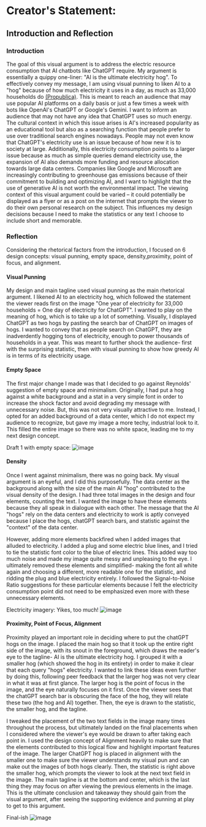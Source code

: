 # Creator's Statement:
## Introduction and Reflection
### Introduction
The goal of this visual argument is to address the electric resource consumption that AI chatbots like ChatGPT require. My argument is essentially a quippy one-liner: "AI is the ultimate electricity hog". To effectively convey my message, I am using visual punning to liken AI to a "hog" because of how much electricity it uses in a day, as much as 33,000 households do [(Propublica)](www.propublica.org/article/data-centers-power-usage-washington-virginia). This is meant to reach an audience that may use popular AI platforms on a daily basis or just a few times a week with bots like OpenAI's ChatGPT or Google's Gemini. I want to inform an audience that may not have any idea that ChatGPT uses so much energy. The cultural context in which this issue arises is AI's increased popularity as an educational tool but also as a searching function that people prefer to use over traditional search engines nowadays. People may not even know that ChatGPT's electricity use is an issue because of how new it is to society at large. Additionally, this electricity consumption points to a larger issue because as much as simple queries demand electricity use, the expansion of AI also demands more funding and resource allocation towards large data centers. Companies like Google and Microsoft are increasingly contributing to greenhouse gas emissions because of their commitment to building and optimizing AI, and I want to highlight that the use of generative AI is not worth the environmental impact. The viewing context of this visual argument could be varied – it could potentially be displayed as a flyer or as a post on the internet that prompts the viewer to do their own personal research on the subject. This influences my design decisions because I need to make the statistics or any text I choose to include short and memorable. 

### Reflection
Considering the rhetorical factors from the introduction, I focused on 6 design concepts: visual punning, empty space, density,proximity, point of focus, and alignment.

#### Visual Punning
My design and main tagline used visual punning as the main rhetorical argument. I likened AI to an electricity hog, which followed the statement the viewer reads first on the image "One year of electricity for 33,000 households = One day of electricity for ChatGPT". I wanted to play on the meaning of hog, which is to take up a lot of something. Visually, I displayed ChatGPT as two hogs by pasting the search bar of ChatGPT on images of hogs. I wanted to convey that as people search on ChatGPT, they are inadverdently hogging tons of electricity, enough to power thousands of households in a year. This was meant to further shock the audience- first with the surprising statistic, then with visual punning to show how greedy AI is in terms of its electricity usage. 

#### Empty Space
The first major change I made was that I decided to go against Reynolds' suggestion of empty space and minimalism. Originally, I had put a hog against a white background and a stat in a very simple font in order to increase the shock factor and avoid degrading my message with unnecessary noise. But, this was not very visually attractive to me. Instead, I opted for an added background of a data center, which I do not expect my audience to recognize, but gave my image a more techy, industrial look to it. This filled the entire image so there was no white space, leading me to my next design concept.

Draft 1 with empty space:
![image](https://i.imgur.com/MHBCguK.png)

#### Density
Once I went against minimalism, there was no going back. My visual argument is an eyeful, and I did this purposefully. The data center as the background along with the size of the main AI "hog" contributed to the visual density of the design. I had three total images in the design and four elements, counting the text. I wanted the image to have these elements because they all speak in dialogue with each other. The message that the AI "hogs" rely on the data centers and electricity to work is aptly conveyed because I place the hogs, chatGPT search bars, and statistic against the "context" of the data center.

However, adding more elements backfired when I added images that alluded to electricity. I added a plug and some electric blue lines, and I tried to tie the statistic font color to the blue of electric lines. This added way too much noise and made my image quite messy and unpleasing to the eye. I ultimately removed these elements and simplified- making the font all white again and choosing a different, more readable one for the statistic, and ridding the plug and blue electricity entirely. I followed the Signal-to-Noise Ratio suggestions for these particular elements because I felt the electricity consumption point did not need to be emphasized even more with these unnecessary elements. 

Electricity imagery: Yikes, too much! 
![image](https://i.imgur.com/jGeqVkC.png)

#### Proximity, Point of Focus, Alignment
Proximity played an important role in deciding where to put the chatGPT hogs on the image. I placed the main hog so that it took up the entire right side of the image, with its snout in the foreground, which draws the reader's eye to the tagline- AI is the ultimate electricity hog. I grouped it with a smaller hog (which showed the hog in its entirety) in order to make it clear that each query "hogs" electricity. I wanted to link these ideas even further by doing this, following peer feedback that the larger hog was not very clear in what it was at first glance. The larger hog is the point of focus in the image, and the eye naturally focuses on it first. Once the viewer sees that the chatGPT search bar is obscuring the face of the hog, they will relate these two (the hog and AI) together. Then, the eye is drawn to the statistic, the smaller hog, and the tagline.

I tweaked the placement of the two text fields in the image many times throughout the process, but ultimately landed on the final placements when I considered where the viewer's eye would be drawn to after taking each point in. I used the design concept of Alignment heavily to make sure that the elements contributed to this logical flow and highlight important features of the image. The larger ChatGPT hog is placed in alignment with the smaller one to make sure the viewer understands my visual pun and can make out the images of both hogs clearly. Then, the statistic is right above the smaller hog, which prompts the viewer to look at the next text field in the image. The main tagline is at the bottom and center, which is the last thing they may focus on after viewing the previous elements in the image. This is the ultimate conclusion and takeaway they should gain from the visual argument, after seeing the supporting evidence and punning at play to get to this argument. 

Final-ish
![image](https://i.imgur.com/J5NyK9c.png)





